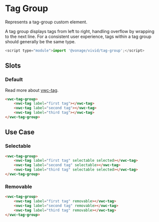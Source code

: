 # Tag Group

Represents a tag-group custom element.

A tag group displays tags from left to right, handling overflow by wrapping to the next line.
For a consistent user experience, tags within a tag group should generally be the same type.

```js
<script type="module">import '@vonage/vivid/tag-group';</script>
```

## Slots

### Default

Read more about [vwc-tag](/components/tag/).

```html preview
<vwc-tag-group>
	<vwc-tag label="first tag"></vwc-tag>
	<vwc-tag label="second tag"></vwc-tag>
	<vwc-tag label="third tag"></vwc-tag>
</vwc-tag-group>
```

## Use Case

### Selectable

```html preview
<vwc-tag-group>
	<vwc-tag label="first tag" selectable selected></vwc-tag>
	<vwc-tag label="second tag" selectable></vwc-tag>
	<vwc-tag label="third tag" selectable selected></vwc-tag>
</vwc-tag-group>
```

### Removable

```html preview
<vwc-tag-group>
	<vwc-tag label="first tag" removable></vwc-tag>
	<vwc-tag label="second tag" removable></vwc-tag>
	<vwc-tag label="third tag" removable></vwc-tag>
</vwc-tag-group>
```
